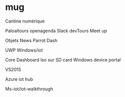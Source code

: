 # mug
Cantine numérique 

Paloaltours openagenda
Slack devTours
Meet up

Objets News
Parrot
Dash

UWP 
Windows/iot

Core Dashboard
Iso sur SD card
Windows device portal 

VS2015 

Azure iot hub

Ms-iot/iot-walkthrough 
